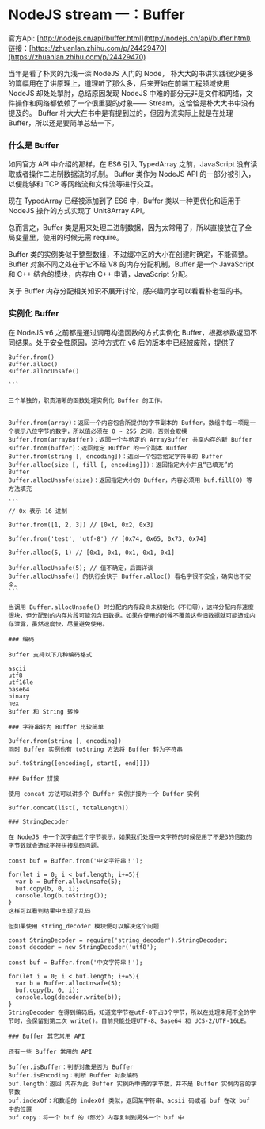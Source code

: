 # NodeJS stream 一：Buffer
官方Api: [http://nodejs.cn/api/buffer.html](http://nodejs.cn/api/buffer.html)
链接：[https://zhuanlan.zhihu.com/p/24429470](https://zhuanlan.zhihu.com/p/24429470)


当年是看了朴灵的九浅一深 NodeJS 入门的 Node， 朴大大的书讲实践很少更多的篇幅用在了讲原理上，道理听了那么多，后来开始在前端工程领域使用 NodeJS 却处处掣肘，总结原因发现 NodeJS 中难的部分无非是文件和网络，文件操作和网络都依赖了一个很重要的对象—— Stream，这恰恰是朴大大书中没有提及的。
Buffer 朴大大在书中是有提到过的，但因为流实际上就是在处理 Buffer，所以还是要简单总结一下。

### 什么是 Buffer

如同官方 API 中介绍的那样，在 ES6 引入 TypedArray 之前，JavaScript 没有读取或者操作二进制数据流的机制。 Buffer 类作为 NodeJS API 的一部分被引入，以便能够和 TCP 等网络流和文件流等进行交互。

现在 TypedArray 已经被添加到了 ES6 中，Buffer 类以一种更优化和适用于 NodeJS 操作的方式实现了 Unit8Array API。

总而言之，Buffer 类是用来处理二进制数据，因为太常用了，所以直接放在了全局变量里，使用的时候无需 require。

Buffer 类的实例类似于整型数组，不过缓冲区的大小在创建时确定，不能调整。Buffer 对象不同之处在于它不经 V8 的内存分配机制，Buffer 是一个 JavaScript 和 C++ 结合的模块，内存由 C++ 申请，JavaScript 分配。

关于 Buffer 内存分配相关知识不展开讨论，感兴趣同学可以看看朴老湿的书。

### 实例化 Buffer

在 NodeJS v6 之前都是通过调用构造函数的方式实例化 Buffer，根据参数返回不同结果。处于安全性原因，这种方式在 v6 后的版本中已经被废除，提供了

````
Buffer.from()
Buffer.alloc()
Buffer.allocUnsafe()

```

三个单独的，职责清晰的函数处理实例化 Buffer 的工作。


Buffer.from(array)：返回一个内容包含所提供的字节副本的 Buffer，数组中每一项是一个表示八位字节的数字，所以值必须在 0 ~ 255 之间，否则会取模
Buffer.from(arrayBuffer)：返回一个与给定的 ArrayBuffer 共享内存的新 Buffer
Buffer.from(buffer)：返回给定 Buffer 的一个副本 Buffer
Buffer.from(string [, encoding])：返回一个包含给定字符串的 Buffer
Buffer.alloc(size [, fill [, encoding]])：返回指定大小并且“已填充”的 Buffer
Buffer.allocUnsafe(size)：返回指定大小的 Buffer，内容必须用 buf.fill(0) 等方法填充

```
// 0x 表示 16 进制

Buffer.from([1, 2, 3]) // [0x1, 0x2, 0x3]

Buffer.from('test', 'utf-8') // [0x74, 0x65, 0x73, 0x74]

Buffer.alloc(5, 1) // [0x1, 0x1, 0x1, 0x1, 0x1]

Buffer.allocUnsafe(5); // 值不确定，后面详谈
Buffer.allocUnsafe() 的执行会快于 Buffer.alloc() 看名字很不安全，确实也不安全。
```

当调用 Buffer.allocUnsafe() 时分配的内存段尚未初始化（不归零），这样分配内存速度很块，但分配到的内存片段可能包含旧数据。如果在使用的时候不覆盖这些旧数据就可能造成内存泄露，虽然速度快，尽量避免使用。

### 编码

Buffer 支持以下几种编码格式

ascii
utf8
utf16le
base64
binary
hex
Buffer 和 String 转换

### 字符串转为 Buffer 比较简单

Buffer.from(string [, encoding])
同时 Buffer 实例也有 toString 方法将 Buffer 转为字符串

buf.toString([encoding[, start[, end]]])

### Buffer 拼接

使用 concat 方法可以讲多个 Buffer 实例拼接为一个 Buffer 实例

Buffer.concat(list[, totalLength])

### StringDecoder

在 NodeJS 中一个汉字由三个字节表示，如果我们处理中文字符的时候使用了不是3的倍数的字节数就会造成字符拼接乱码问题。

const buf = Buffer.from('中文字符串！');

for(let i = 0; i < buf.length; i+=5){
  var b = Buffer.allocUnsafe(5);
  buf.copy(b, 0, i);
  console.log(b.toString());
}
这样可以看到结果中出现了乱码

但如果使用 string_decoder 模块便可以解决这个问题

const StringDecoder = require('string_decoder').StringDecoder;
const decoder = new StringDecoder('utf8');

const buf = Buffer.from('中文字符串！');

for(let i = 0; i < buf.length; i+=5){
  var b = Buffer.allocUnsafe(5);
  buf.copy(b, 0, i);
  console.log(decoder.write(b));
}
StringDecoder 在得到编码后，知道宽字节在utf-8下占3个字节，所以在处理末尾不全的字节时，会保留到第二次 write()。目前只能处理UTF-8、Base64 和 UCS-2/UTF-16LE。

### Buffer 其它常用 API

还有一些 Buffer 常用的 API

Buffer.isBuffer：判断对象是否为 Buffer
Buffer.isEncoding：判断 Buffer 对象编码
buf.length：返回 内存为此 Buffer 实例所申请的字节数，并不是 Buffer 实例内容的字节数
buf.indexOf：和数组的 indexOf 类似，返回某字符串、acsii 码或者 buf 在改 buf 中的位置
buf.copy：将一个 buf 的（部分）内容复制到另外一个 buf 中